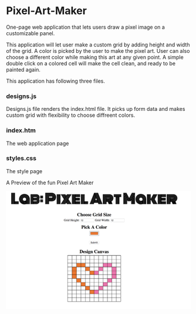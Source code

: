 # Pixel-Art-Maker
 One-page web application that lets users draw a pixel image on a customizable panel.
 
 This application will let user make a custom grid by adding height and width of the grid. A color is picked by the user to make the pixel art. 
 User can also choose a different color while making this art at any given point. A simple double click on a colored cell will make the cell clean, and ready to be painted again.
 
 This application has following three files.
 
 ### designs.js
 
 Designs.js file renders the index.html file. It picks up form data and makes custom grid with flexibility to choose diffreent colors.
 
 ### index.htm
 
 The web application page
 
 ### styles.css
 
 The style page
 
 A Preview of the fun Pixel Art Maker
 
 ![image](https://github.com/anamikasharaf/Pixel-Art-Maker/blob/master/PixelArtMaker.png)
 
 

